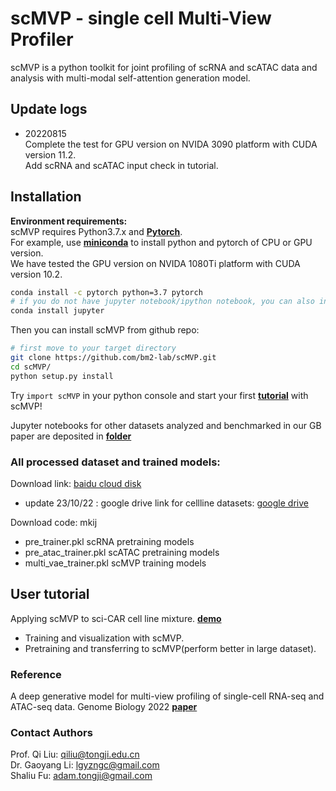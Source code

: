 # scMVP - single cell Multi-View Profiler

scMVP is a python toolkit for joint profiling of scRNA and scATAC data and analysis
with multi-modal self-attention generation model.

## Update logs
- 20220815 <br>
Complete the test for GPU version on NVIDA 3090 platform with CUDA version 11.2. <br>
Add  scRNA and scATAC input check in tutorial. <br>


## Installation
**Environment requirements:**<br>
scMVP requires Python3.7.x and [**Pytorch**](http://pytorch.org).<br>
For example, use [**miniconda**](https://conda.io/miniconda.html) to install python and pytorch of CPU or GPU version.  
We have tested the GPU version on NVIDA 1080Ti platform with CUDA version 10.2.  

```Bash
conda install -c pytorch python=3.7 pytorch
# if you do not have jupyter notebook/ipython notebook, you can also install by conda
conda install jupyter
```

Then you can install scMVP from github repo:<br>
```Bash
# first move to your target directory
git clone https://github.com/bm2-lab/scMVP.git
cd scMVP/
python setup.py install
```

Try ```import scMVP``` in your python console and start your first [**tutorial**](demos/scMVP_tutorial.ipynb) with scMVP!

Jupyter notebooks for other datasets analyzed and benchmarked in our GB paper are deposited in [**folder**](demos/manuscript_analysis/)

### All processed dataset and trained models:<br>
Download link: [baidu cloud disk](https://pan.baidu.com/s/183jLROAUuNfVKCeBY4B4DQ)<br>
- update 23/10/22 : google drive link for cellline datasets: [google drive](https://drive.google.com/drive/folders/18ymTLyMb_wD20O4Z2qkOXBQt5yoDTvea?usp=sharing)<br>

Download code: mkij<br>
- pre_trainer.pkl  scRNA pretraining models <br>
- pre_atac_trainer.pkl scATAC pretraining models <br>
- multi_vae_trainer.pkl scMVP training models <br>


## User tutorial

Applying scMVP to sci-CAR cell line mixture. [**demo**](demos/scMVP_tutorial.ipynb)
- Training and visualization with scMVP.
- Pretraining and transferring to scMVP(perform better in large dataset).



### Reference
A deep generative model for multi-view profiling of single-cell RNA-seq and ATAC-seq data. Genome Biology 2022 [**paper**](https://genomebiology.biomedcentral.com/articles/10.1186/s13059-021-02595-6) 


### Contact Authors
Prof. Qi Liu: [qiliu@tongji.edu.cn](qiliu@tongji.edu.cn)<br>
Dr. Gaoyang Li: [lgyzngc@gmail.com](lgyzngc@gmail.com)<br>
Shaliu Fu: [adam.tongji@gmail.com](adam.tongji@gmail.com)<br>

